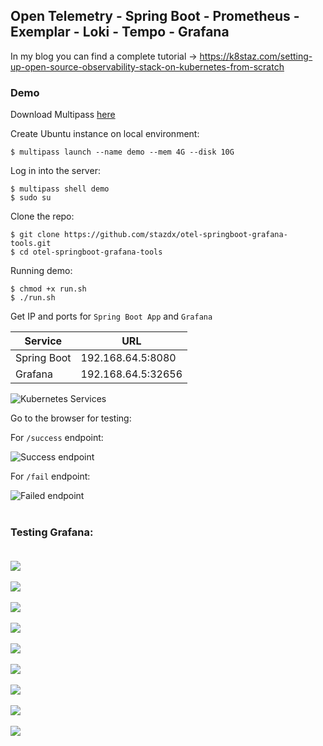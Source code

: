 ## Open Telemetry - Spring Boot - Prometheus - Exemplar - Loki - Tempo - Grafana

In my blog you can find a complete tutorial -> 
https://k8staz.com/setting-up-open-source-observability-stack-on-kubernetes-from-scratch

### Demo

Download Multipass [here](https://multipass.run/)

Create Ubuntu instance on local environment:

`$ multipass launch --name demo --mem 4G --disk 10G`

Log in into the server:

```
$ multipass shell demo
$ sudo su
```

Clone the repo: 

```
$ git clone https://github.com/stazdx/otel-springboot-grafana-tools.git
$ cd otel-springboot-grafana-tools
```

Running demo:

```
$ chmod +x run.sh
$ ./run.sh
```

Get IP and ports for `Spring Boot App` and `Grafana`


| Service | URL |
|------|------|
| Spring Boot | 192.168.64.5:8080 |
| Grafana | 192.168.64.5:32656 |

![Kubernetes Services](img/svc.png)

Go to the browser for testing:

For `/success` endpoint:

![Success endpoint](img/success.png)

For `/fail` endpoint:

![Failed endpoint](img/fail.png)
<br /><br />

### Testing Grafana: <br /><br />

![](img/grafana1.png) <br /> <br />
![](img/grafana2.png) <br /> <br />
![](img/grafana3.png) <br /> <br />
![](img/grafana4.png) <br /> <br />
![](img/grafana5.png) <br /> <br />
![](img/grafana6.png) <br /> <br />
![](img/grafana7.png) <br /> <br />
![](img/grafana8.png) <br /> <br />
![](img/grafana9.png)
